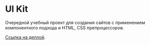 # UI Kit

Очередной учебный проект для создания сайтов с применением компонентного подхода и HTML, CSS препроцессоров.

[Ссылка на деплой](https://fedya-mercuriev.github.io/fsd-ui-kit/).